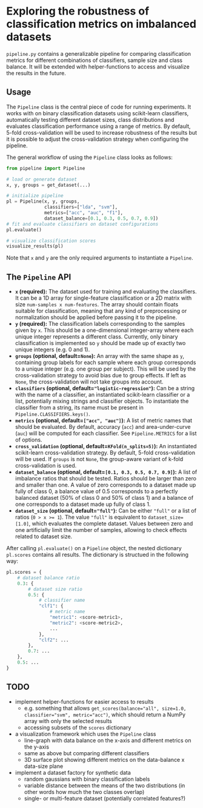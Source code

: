 # Exploring the robustness of classification metrics on imbalanced datasets
`pipeline.py` contains a generalizable pipeline for comparing classification metrics for different combinations of classifiers, sample size and class balance. It will be extended with helper-functions to access and visualize the results in the future.

## Usage
The `Pipeline` class is the central piece of code for running experiments. It works with on binary classification datasets using scikit-learn classifiers, automatically testing different dataset sizes, class distributions and evaluates classification performance using a range of metrics. By default, 5-fold cross-validation will be used to increase robustness of the results but it is possible to adjust the cross-validation strategy when configuring the pipeline.

The general workflow of using the `Pipeline` class looks as follows:
```python
from pipeline import Pipeline

# load or generate dataset
x, y, groups = get_dataset(...)

# initialize pipeline
pl = Pipeline(x, y, groups,
              classifiers=["lda", "svm"],
              metrics=["acc", "auc", "f1"],
              dataset_balance=[0.1, 0.3, 0.5, 0.7, 0.9])
# fit and evaluate classifiers on dataset configurations
pl.evaluate()

# visualize classification scores
visualize_results(pl)
```
Note that `x` and `y` are the only required arguments to instantiate a `Pipeline`.

## The `Pipeline` API
- **`x` (required):** The dataset used for training and evaluating the classifiers. It can be a 1D array for single-feature classification or a 2D matrix with size `num-samples x num-features`. The array should contain floats suitable for classification, meaning that any kind of preprocessing or normalization should be applied before passing it to the pipeline.
- **`y` (required):** The classification labels corresponding to the samples given by `x`. This should be a one-dimensional integer-array where each unique integer represents a different class. Currently, only binary classification is implemented so `y` should be made up of exactly two unique integers (e.g. 0 and 1).
- **`groups` (optional, default=`None`):** An array with the same shape as `y`, containing group labels for each sample where each group corresponds to a unique integer (e.g. one group per subject). This will be used by the cross-validation strategy to avoid bias due to group effects. If left as `None`, the cross-validation will not take groups into account.
- **`classifiers` (optional, default=`"logistic-regression"`):** Can be a string with the name of a classifier, an instantiated scikit-learn classifier or a list, potentially mixing strings and classifier objects. To instantiate the classifier from a string, its name must be present in `Pipeline.CLASSIFIERS.keys()`.
- **`metrics` (optional, default=`["acc", "auc"]`):** A list of metric names that should be evaluated. By default, accuracy (`acc`) and area-under-curve (`auc`) will be computed for each classifier. See `Pipeline.METRICS` for a list of options.
- **`cross_validation` (optional, default=`KFold(n_splits=5)`):** An instantiated scikit-learn cross-validation strategy. By default, 5-fold cross-validation will be used. If `groups` is not `None`, the group-aware variant of k-fold cross-validation is used.
- **`dataset_balance` (optional, default=`[0.1, 0.3, 0.5, 0.7, 0.9]`):** A list of imbalance ratios that should be tested. Ratios should be larger than zero and smaller than one. A value of zero corresponds to a dataset made up fully of class 0, a balance value of 0.5 corresponds to a perfectly balanced dataset (50% of class 0 and 50% of class 1) and a balance of one corresponds to a dataset made up fully of class 1.
- **`dataset_size` (optional, default=`"full"`):** Can be either `"full"` or a list of ratios (`0 > x >= 1`). The value `"full"` is equivalent to `dataset_size=[1.0]`, which evaluates the complete dataset. Values between zero and one artificially limit the number of samples, allowing to check effects related to dataset size.

After calling `pl.evaluate()` on a `Pipeline` object, the nested dictionary `pl.scores` contains all results. The dictionary is structued in the following way:
```python
pl.scores = {
    # dataset balance ratio
    0.3: {
        # dataset size ratio
        0.5: {
            # classifier name
            "clf1": {
                # metric name
                "metric1": <score-metric1>,
                "metric2": <score-metric2>,
                ...
            },
            "clf2": ...
        },
        0.7: ...
    },
    0.5: ...
}
```

## TODO
- implement helper-functions for easier access to results
    - e.g. something that allows `get_scores(balance="all", size=1.0, classifier="svm", metric="acc")`, which should return a NumPy array with only the selected results
    - accessing subsets of the `scores` dictionary
- a visualization framework which uses the `Pipeline` class
    - line-graph with data balance on the x-axis and different metrics on the y-axis
    - same as above but comparing different classifiers
    - 3D surface plot showing different metrics on the data-balance x data-size plane
- implement a dataset factory for synthetic data
    - random gaussians with binary classification labels
    - variable distance between the means of the two distributions (in other words how much the two classes overlap)
    - single- or multi-feature dataset (potentially correlated features?)
